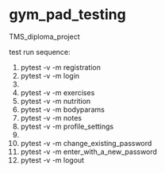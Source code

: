 # gym_pad_testing
TMS_diploma_project

test run sequence:
1) pytest -v -m registration
2) pytest -v -m login
3) 
4) pytest -v -m exercises
5) pytest -v -m nutrition
6) pytest -v -m bodyparams
7) pytest -v -m notes
8) pytest -v -m profile_settings
9) 
10) pytest -v -m change_existing_password
11) pytest -v -m enter_with_a_new_password 
12) pytest -v -m logout